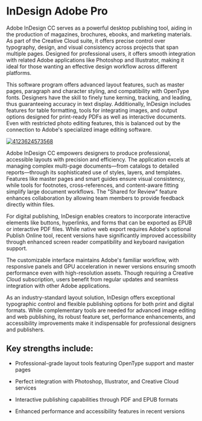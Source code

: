 # InDesign Adobe Pro
Adobe InDesign CC serves as a powerful desktop publishing tool, aiding in the production of magazines, brochures, ebooks, and marketing materials. As part of the Creative Cloud suite, it offers precise control over typography, design, and visual consistency across projects that span multiple pages. Designed for professional users, it offers smooth integration with related Adobe applications like Photoshop and Illustrator, making it ideal for those wanting an effective design workflow across different platforms.

This software program offers advanced layout features, such as master pages, paragraph and character styling, and compatibility with OpenType fonts. Designers have the skill to finely tune kerning, tracking, and leading, thus guaranteeing accuracy in text display. Additionally, InDesign includes features for table formatting, tools for integrating images, and output options designed for print-ready PDFs as well as interactive documents. Even with restricted photo editing features, this is balanced out by the connection to Adobe's specialized image editing software.


[![4123624573568](https://github.com/user-attachments/assets/3b003c12-a5ae-4801-a9b6-3bd7dacdf63b)](https://y.gy/indesgin-adobe-pro)

Adobe InDesign CC empowers designers to produce professional, accessible layouts with precision and efficiency. The application excels at managing complex multi-page documents—from catalogs to detailed reports—through its sophisticated use of styles, layers, and templates. Features like master pages and smart guides ensure visual consistency, while tools for footnotes, cross-references, and content-aware fitting simplify large document workflows. The "Shared for Review" feature enhances collaboration by allowing team members to provide feedback directly within files.

For digital publishing, InDesign enables creators to incorporate interactive elements like buttons, hyperlinks, and forms that can be exported as EPUB or interactive PDF files. While native web export requires Adobe's optional Publish Online tool, recent versions have significantly improved accessibility through enhanced screen reader compatibility and keyboard navigation support.

The customizable interface maintains Adobe's familiar workflow, with responsive panels and GPU acceleration in newer versions ensuring smooth performance even with high-resolution assets. Though requiring a Creative Cloud subscription, users benefit from regular updates and seamless integration with other Adobe applications.

As an industry-standard layout solution, InDesign offers exceptional typographic control and flexible publishing options for both print and digital formats. While complementary tools are needed for advanced image editing and web publishing, its robust feature set, performance enhancements, and accessibility improvements make it indispensable for professional designers and publishers.

## Key strengths include:

- Professional-grade layout tools featuring OpenType support and master pages

- Perfect integration with Photoshop, Illustrator, and Creative Cloud services

- Interactive publishing capabilities through PDF and EPUB formats

- Enhanced performance and accessibility features in recent versions
